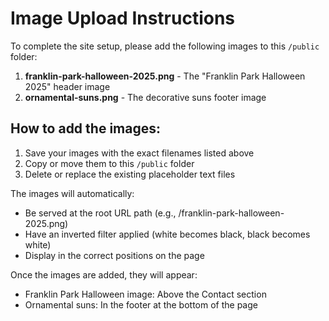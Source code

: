 # Image Upload Instructions

To complete the site setup, please add the following images to this `/public` folder:

1. **franklin-park-halloween-2025.png** - The "Franklin Park Halloween 2025" header image
2. **ornamental-suns.png** - The decorative suns footer image

## How to add the images:

1. Save your images with the exact filenames listed above
2. Copy or move them to this `/public` folder
3. Delete or replace the existing placeholder text files

The images will automatically:
- Be served at the root URL path (e.g., /franklin-park-halloween-2025.png)
- Have an inverted filter applied (white becomes black, black becomes white)
- Display in the correct positions on the page

Once the images are added, they will appear:
- Franklin Park Halloween image: Above the Contact section
- Ornamental suns: In the footer at the bottom of the page
